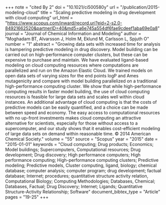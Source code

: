 +++
note = "cited By 2"
doi = "10.1021/ci500580y"
url = "/publication/2015-modeling-cloud"
title = "Scaling predictive modeling in drug development with cloud computing"
url_html = "https://www.scopus.com/inward/record.uri?eid=2-s2.0-84921662520&partnerID=40&md5=a6e745a554df6fae9cdeef1aba69e0a8"
journal = "Journal of Chemical Information and Modeling"
author = "Moghadam BT, Alvarsson J, Holm M, Eklund M, Carlsson L, Spjuth O"
number = "1"
abstract = "Growing data sets with increased time for analysis is hampering predictive modeling in drug discovery. Model building can be carried out on high-performance computer clusters, but these can be expensive to purchase and maintain. We have evaluated ligand-based modeling on cloud computing resources where computations are parallelized and run on the Amazon Elastic Cloud. We trained models on open data sets of varying sizes for the end points logP and Ames mutagenicity and compare with model building parallelized on a traditional high-performance computing cluster. We show that while high-performance computing results in faster model building, the use of cloud computing resources is feasible for large data sets and scales well within cloud instances. An additional advantage of cloud computing is that the costs of predictive models can be easily quantified, and a choice can be made between speed and economy. The easy access to computational resources with no up-front investments makes cloud computing an attractive alternative for scientists, especially for those without access to a supercomputer, and our study shows that it enables cost-efficient modeling of large data sets on demand within reasonable time. © 2014 American Chemical Society."
volume = "55"
source = "Scopus"
year = "2015"
date = "2015-01-01"
keywords = "Cloud computing;  Drug products;  Economics;  Model buildings;  Supercomputers, Computational resources;  Drug development;  Drug discovery;  High performance computers;  High performance computing;  High-performance computing clusters;  Predictive modeling;  Predictive models, Cluster computing, ligand, biology;  chemical database;  computer analysis;  computer program;  drug development;  factual database;  Internet;  procedures;  quantitative structure activity relation, Computational Biology;  Computing Methodologies;  Databases, Chemical;  Databases, Factual;  Drug Discovery;  Internet;  Ligands;  Quantitative Structure-Activity Relationship;  Software"
document_bibtex_type = "Article"
pages = "19-25"
+++

